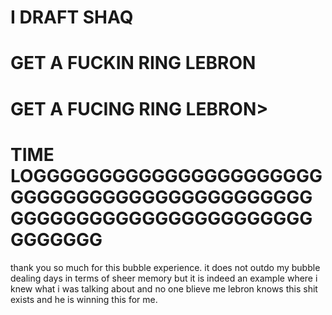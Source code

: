 I DRAFT SHAQ
=====================================================
GET A FUCKIN RING LEBRON
=======================================================
GET A FUCING RING LEBRON>
==================================================================
TIME LOGGGGGGGGGGGGGGGGGGGGGGGGGGGGGGGGGGGGGGGGGGGGGGGGGGGGGGGGGGGGGGGGGGGGGGGGGGG
===========================================================
thank you so much for this bubble experience.  it does not outdo my bubble dealing days in terms of sheer memory but it is indeed an example where i knew what i was talking about and no one blieve me
lebron knows this shit exists and he is winning this for me.
